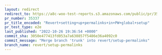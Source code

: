 ```yaml
---
layout: redirect
redirect_to: https://a8c-woo-test-reports.s3.amazonaws.com/public/pr/35337/e2e/index.html
pr_number: 35337
pr_title_encoded: "Revert+setting+up+permalinks+in+PW+global+setup"
pr_test_type: e2e
last_published: "2022-10-26 19:36:54 +0000"
commit_sha: 3050e477413fd053a7a630857f5486e36a4092c0
commit_message: "Merge branch 'trunk' into revert/setup-permalinks"
branch_name: revert/setup-permalinks
---
```

